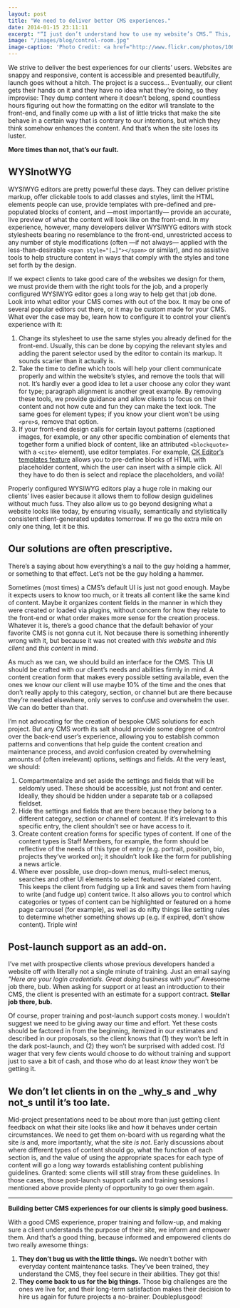```yaml
---
layout: post
title: "We need to deliver better CMS experiences."
date: 2014-01-15 23:11:11
excerpt: "“I just don’t understand how to use my website’s CMS.” This, or some variation of it, is a gripe I hear all too often from prospective clients. I’ve actually had clients tell me they’ve never —not since day one— managed to feel confident using their website’s CMS. What’s up with that?"
image: "/images/blog/control-room.jpg"
image-caption: 'Photo Credit: <a href="http://www.flickr.com/photos/10614970@N07/4736217078/">howzey</a> via <a href="http://compfight.com">Compfight</a> <a href="http://creativecommons.org/licenses/by-nc-nd/2.0/">cc</a>'
---
```


We strive to deliver the best experiences for our clients’ users. Websites are snappy and responsive, content is accessible and presented beautifully, launch goes without a hitch. The project is a success… Eventually, our client gets their hands on it and they have no idea what they’re doing, so they improvise: They dump content where it doesn’t belong, spend countless hours figuring out how the formatting on the editor will translate to the front-end, and finally come up with a list of little tricks that make the site behave in a certain way that is contrary to our intentions, but which they think somehow enhances the content. And that’s when the site loses its luster.

**More times than not, that’s our fault.**

## WYSInotWYG
WYSIWYG editors are pretty powerful these days. They can deliver pristine markup, offer clickable tools to add classes and styles, limit the HTML elements people can use, provide templates with pre-defined and pre-populated blocks of content, and —most importantly— provide an accurate, live preview of what the content will look like on the front-end. In my experience, however, many developers deliver WYSIWYG editors with stock stylesheets bearing no resemblance to the front-end, unrestricted access to any number of style modifications (often —if not always— applied with the less-than-desirable `<span style="[…]"></span>` or similar), and no assistive tools to help structure content in ways that comply with the styles and tone set forth by the design.

If we expect clients to take good care of the websites we design for them, we must provide them with the right tools for the job, and a properly configured WYSIWYG editor goes a long way to help get that job done. Look into what editor your CMS comes with out of the box. It may be one of several popular editors out there, or it may be custom made for your CMS. What ever the case may be, learn how to configure it to control your client’s experience with it:

1. Change its stylesheet to use the same styles you already defined for the front-end. Usually, this can be done by copying the relevant styles and adding the parent selector used by the editor to contain its markup. It sounds scarier than it actually is.
2. Take the time to define which tools will help your client communicate properly and within the website’s styles, and remove the tools that will not. It’s hardly ever a good idea to let a user choose any color they want for type; paragraph alignment is another great example. By removing these tools, we provide guidance and allow clients to focus on their content and not how cute and fun they can make the text look. The same goes for element types; if you know your client won’t be using `<pre>`s, remove that option.
3. If your front-end design calls for certain layout patterns (captioned images, for example, or any other specific combination of elements that together form a unified block of content, like an attributed `<blockquote>` with a `<cite>` element), use editor templates. For example, [CK Editor’s templates feature](http://ckeditor.com/about/features#user-rich-content) allows you to pre-define blocks of HTML with placeholder content, which the user can insert with a simple click. All they have to do then is select and replace the placeholders, and voilà!

Properly configured WYSIWYG editors play a huge role in making our clients’ lives easier because it allows them to follow design guidelines without much fuss. They also allow us to go beyond designing what a website looks like today, by ensuring visually, semantically and stylistically consistent client-generated updates tomorrow. If we go the extra mile on only one thing, let it be this.

## Our solutions are often prescriptive.
There’s a saying about how everything’s a nail to the guy holding a hammer, or something to that effect. Let’s not be the guy holding a hammer.

Sometimes (most times) a CMS’s default UI is just not good enough. Maybe it expects users to know too much, or it treats all content like the same kind of content. Maybe it organizes content fields in the manner in which they were created or loaded via plugins, without concern for how they relate to the front-end or what order makes more sense for the creation process. Whatever it is, there’s a good chance that the default behavior of your favorite CMS is not gonna cut it. Not because there is something inherently wrong with it, but because it was not created with _this website_ and _this client_ and _this content_ in mind.

As much as we can, we should build an interface for the CMS. This UI should be crafted with our client’s needs and abilities firmly in mind. A content creation form that makes every possible setting available, even the ones we know our client will use maybe 10% of the time and the ones that don’t really apply to this category, section, or channel but are there because they’re needed elsewhere, only serves to confuse and overwhelm the user. We can do better than that.

I’m not advocating for the creation of bespoke CMS solutions for each project. But any CMS worth its salt should provide some degree of control over the back-end user’s experience, allowing you to establish common patterns and conventions that help guide the content creation and maintenance process, and avoid confusion created by overwhelming amounts of (often irrelevant) options, settings and fields. At the very least, we should:

1. Compartmentalize and set aside the settings and fields that will be seldomly used. These should be accessible, just not front and center. Ideally, they should be hidden under a separate tab or a collapsed fieldset.
2. Hide the settings and fields that are there because they belong to a different category, section or channel of content. If it’s irrelevant to this specific entry, the client shouldn’t see or have access to it.
3. Create content creation forms for specific types of content. If one of the content types is Staff Members, for example, the form should be reflective of the needs of this type of entry (e.g. portrait, position, bio, projects they’ve worked on); it shouldn’t look like the form for publishing a news article.
4. Where ever possible, use drop-down menus, multi-select menus, searches and other UI elements to select featured or related content. This keeps the client from fudging up a link and saves them from having to write (and fudge up) content twice. It also allows you to control which categories or types of content can be highlighted or featured on a home page carrousel (for example), as well as do nifty things like setting rules to determine whether something shows up (e.g. if expired, don’t show content). Triple win!

## Post-launch support as an add-on.
I’ve met with prospective clients whose previous developers handed a website off with literally not a single minute of training. Just an email saying _”Here are your login credentials. Great doing business with you!”_ Awesome job there, bub. When asking for support or at least an introduction to their CMS, the client is presented with an estimate for a support contract. **Stellar job there, bub.**

Of course, proper training and post-launch support costs money. I wouldn’t suggest we need to be giving away our time and effort. Yet these costs should be factored in from the beginning, itemized in our estimates and described in our proposals, so the client knows that (1) they won’t be left in the dark post-launch, and (2) they won’t be surprised with added cost. I’d wager that very few cients would choose to do without training and support just to save a bit of cash, and those who do at least _know_ they won’t be getting it.

## We don’t let clients in on the _why_s and _why not_s until it’s too late.
Mid-project presentations need to be about more than just getting client feedback on what their site looks like and how it behaves under certain circumstances. We need to get them on-board with us regarding what the site _is_ and, more importantly, what the site _is not_. Early discussions about where different types of content should go, what the function of each section is, and the value of using the appropriate spaces for each type of content will go a long way towards establishing content publishing guidelines. Granted: some clients will still stray from these guidelines. In those cases, those post-launch support calls and training sessions I mentioned above provide plenty of opportunity to go over them again.

---

**Building better CMS experiences for our clients is simply good business.**

With a good CMS experience, proper training and follow-up, and making sure a client understands the purpose of their site, we inform and empower them. And that’s a good thing, because informed and empowered clients do two really awesome things:

1. **They don’t bug us with the little things.** We needn’t bother with everyday content maintenance tasks. They’ve been trained, they understand the CMS, they feel secure in their abilities. They got this!
2. **They come back to us for the big things.** Those big challenges are the ones we live for, and their long-term satisfaction makes their decision to hire us again for future projects a no-brainer. Doubleplusgood!